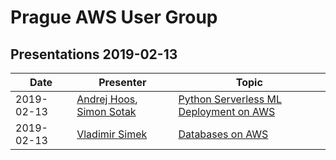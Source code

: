 # Prague AWS User Group

## Presentations 2019-02-13

| Date       | Presenter                                                                                                                          | Topic                                                                                                      |
|------------|------------------------------------------------------------------------------------------------------------------------------------|------------------------------------------------------------------------------------------------------------|
| 2019-02-13 | [Andrej Hoos](https://www.linkedin.com/in/andrej-hoos-77515564/), [Simon Sotak](https://www.linkedin.com/in/simon-sotak-62005911/) | [Python Serverless ML Deployment on AWS](2019-02-13-Simon_Sotak-Python_Serverless_ML_Deployment_on_AWS.pdf)|
| 2019-02-13 | [Vladimir Simek](https://www.linkedin.com/in/vsimek/)                                                                              | [Databases on AWS](2019-02-13-Vladimir_Simek-Databases_on_AWS.pdf)                                         |
